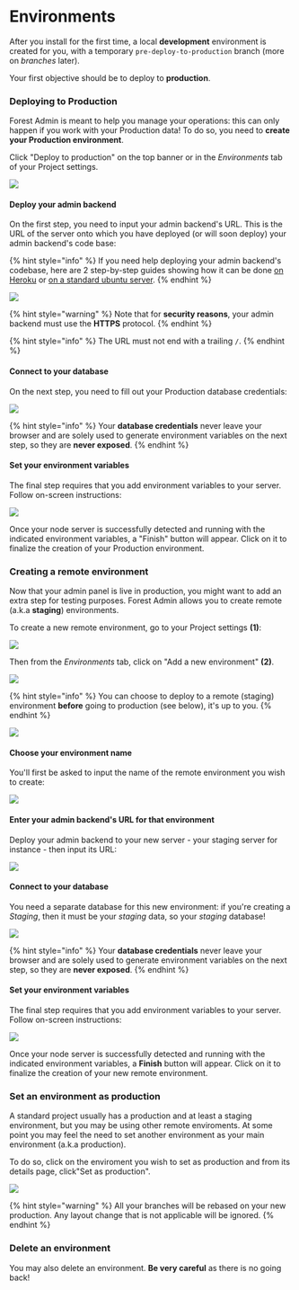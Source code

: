 # Environments

After you install for the first time, a local **development** environment is created for you, with a temporary `pre-deploy-to-production` branch (more on _branches_ later).&#x20;

Your first objective should be to deploy to **production**.

### Deploying to Production

Forest Admin is meant to help you manage your operations: this can only happen if you work with your Production data! To do so, you need to **create your Production environment**.

Click "Deploy to production" on the top banner or in the _Environments_ tab of your Project settings.

![](<../../.gitbook/assets/Capture d’écran 2020-02-21 à 15.52.52.png>)

#### Deploy your admin backend

On the first step, you need to input your admin backend's URL. This is the URL of the server onto which you have deployed (or will soon deploy) your admin backend's code base:

{% hint style="info" %}
If you need help deploying your admin backend's codebase, here are 2 step-by-step guides showing how it can be done [on Heroku](../../how-tos/setup/deploy-to-production-on-heroku.md) or [on a standard ubuntu server](../../how-tos/setup/deploy-to-production-to-ubuntu-server.md).
{% endhint %}

![](<../../.gitbook/assets/image (323).png>)

{% hint style="warning" %}
Note that for **security reasons**, your admin backend must use the **HTTPS** protocol.
{% endhint %}

{% hint style="info" %}
The URL must not end with a trailing `/`.
{% endhint %}

#### Connect to your database

On the next step, you need to fill out your Production database credentials:

![](<../../.gitbook/assets/image (324).png>)

{% hint style="info" %}
Your **database credentials** never leave your browser and are solely used to generate environment variables on the next step, so they are **never exposed**.
{% endhint %}

#### Set your environment variables

The final step requires that you add environment variables to your server. Follow on-screen instructions:

![](<../../.gitbook/assets/image (325).png>)

Once your node server is successfully detected and running with the indicated environment variables, a "Finish" button will appear. Click on it to finalize the creation of your Production environment.

### Creating a remote environment

Now that your admin panel is live in production, you might want to add an extra step for testing purposes. Forest Admin allows you to create remote (a.k.a **staging**) environments.

To create a new remote environment, go to your Project settings **(1)**:

![](<../../.gitbook/assets/Capture d’écran 2020-02-21 à 15.40.58.png>)

Then from the _Environments_ tab, click on "Add a new environment" **(2)**.

![](<../../.gitbook/assets/image (406).png>)

{% hint style="info" %}
You can choose to deploy to a remote (staging) environment **before** going to production (see below), it's up to you.
{% endhint %}

![](<../../.gitbook/assets/image (407).png>)

#### Choose your environment name

You'll first be asked to input the name of the remote environment you wish to create:

![](<../../.gitbook/assets/image (408).png>)

#### Enter your admin backend's URL for that environment

Deploy your admin backend to your new server - your staging server for instance - then input its URL:

![](<../../.gitbook/assets/image (409).png>)

#### Connect to your database

You need a separate database for this new environment: if you're creating a _Staging_, then it must be your _staging_ data, so your _staging_ database!

![](<../../.gitbook/assets/image (410).png>)

{% hint style="info" %}
Your **database credentials** never leave your browser and are solely used to generate environment variables on the next step, so they are **never exposed**.
{% endhint %}

#### Set your environment variables

The final step requires that you add environment variables to your server. Follow on-screen instructions:

![](<../../.gitbook/assets/image (411).png>)

Once your node server is successfully detected and running with the indicated environment variables, a **Finish** button will appear. Click on it to finalize the creation of your new remote environment.

### Set an environment as production

A standard project usually has a production and at least a staging environment, but you may be using other remote enviroments. At some point you may feel the need to set another environment as your main environment (a.k.a production).

To do so, click on the enviroment you wish to set as production and from its details page, click"Set as production".

![](<../../.gitbook/assets/Capture d’écran 2021-12-09 à 11.15.17.png>)

{% hint style="warning" %}
All your branches will be rebased on your new production. Any layout change that is not applicable will be ignored.
{% endhint %}

### Delete an environment

You may also delete an environment. **Be very careful** as there is no going back!

